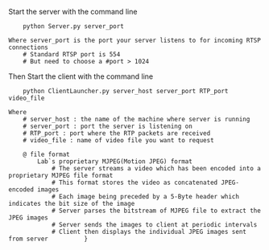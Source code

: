 Start the server with the command line
	
		python Server.py server_port
	
	Where server_port is the port your server listens to for incoming RTSP connections
		# Standard RTSP port is 554 
		# But need to choose a #port > 1024
	
Then 
	Start the client with the command line
		
		python ClientLauncher.py server_host server_port RTP_port video_file

	Where 
		# server_host : the name of the machine where server is running
		# server_port : port the server is listening on
		# RTP_port : port where the RTP packets are received
		# video_file : name of video file you want to request
	
		@ file format
			Lab`s proprietary MJPEG(Motion JPEG) format
				# The server streams a video which has been encoded into a proprietary MJPEG file format
				# This format stores the video as concatenated JPEG-encoded images
				# Each image being preceded by a 5-Byte header which indicates the bit size of the image
				# Server parses the bitstream of MJPEG file to extract the JPEG images
				# Server sends the images to client at periodic intervals
				# Client then displays the individual JPEG images sent from server			}
